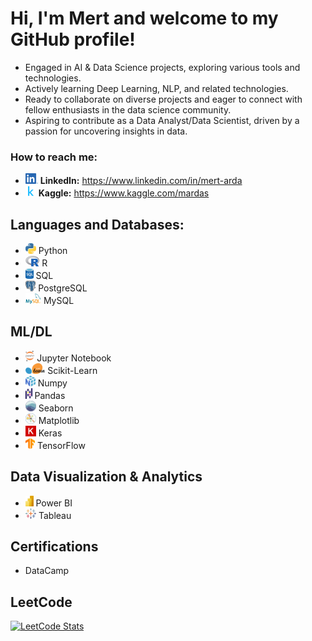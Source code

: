 # Hi, I'm Mert and welcome to my GitHub profile!

- Engaged in AI & Data Science projects, exploring various tools and technologies.
- Actively learning Deep Learning, NLP, and related technologies.
- Ready to collaborate on diverse projects and eager to connect with fellow enthusiasts in the data science community.
- Aspiring to contribute as a Data Analyst/Data Scientist, driven by a passion for uncovering insights in data.

### How to reach me:
- <img height="17" src="img/linkedin.png"> **LinkedIn:** https://www.linkedin.com/in/mert-arda
- <img height="17" src="img/kaggle2.png"> **Kaggle:** https://www.kaggle.com/mardas

## Languages and Databases:

- <img height="17" src="img/python.png"> Python
- <img height="17" src="img/r.png"> R
- <img height="17" src="img/sql.png"> SQL
- <img height="17" src="img/postgres.png"> PostgreSQL
- <img height="17" src="img/mysql.png"> MySQL

## ML/DL

- <img height="17" src="img/jupyter.png"> Jupyter Notebook
- <img height="17" src="img/scikitlearn.png"> Scikit-Learn
- <img height="17" src="img/numpy.png"> Numpy
- <img height="17" src="img/pandas.png"> Pandas
- <img height="17" src="img/seaborn.png"> Seaborn
- <img height="17" src="img/matplotlib.png"> Matplotlib
- <img height="17" src="img/keras.png"> Keras
- <img height="17" src="img/tensorflow.png"> TensorFlow

## Data Visualization & Analytics

- <img height="17" src="img/powerbi.png"> Power BI
- <img height="17" src="img/tableau.png"> Tableau

## Certifications

- DataCamp

## LeetCode

[![LeetCode Stats](https://leetcard.jacoblin.cool/mardas)](https://leetcode.com/mardas)


